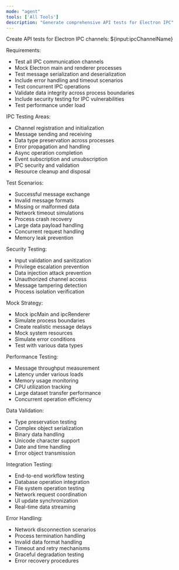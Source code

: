 ```yaml
---
mode: "agent"
tools: ['All Tools']
description: "Generate comprehensive API tests for Electron IPC"
---
```


Create API tests for Electron IPC channels: ${input:ipcChannelName}

Requirements:

- Test all IPC communication channels
- Mock Electron main and renderer processes
- Test message serialization and deserialization
- Include error handling and timeout scenarios
- Test concurrent IPC operations
- Validate data integrity across process boundaries
- Include security testing for IPC vulnerabilities
- Test performance under load

IPC Testing Areas:

- Channel registration and initialization
- Message sending and receiving
- Data type preservation across processes
- Error propagation and handling
- Async operation completion
- Event subscription and unsubscription
- IPC security and validation
- Resource cleanup and disposal

Test Scenarios:

- Successful message exchange
- Invalid message formats
- Missing or malformed data
- Network timeout simulations
- Process crash recovery
- Large data payload handling
- Concurrent request handling
- Memory leak prevention

Security Testing:

- Input validation and sanitization
- Privilege escalation prevention
- Data injection attack prevention
- Unauthorized channel access
- Message tampering detection
- Process isolation verification

Mock Strategy:

- Mock ipcMain and ipcRenderer
- Simulate process boundaries
- Create realistic message delays
- Mock system resources
- Simulate error conditions
- Test with various data types

Performance Testing:

- Message throughput measurement
- Latency under various loads
- Memory usage monitoring
- CPU utilization tracking
- Large dataset transfer performance
- Concurrent operation efficiency

Data Validation:

- Type preservation testing
- Complex object serialization
- Binary data handling
- Unicode character support
- Date and time handling
- Error object transmission

Integration Testing:

- End-to-end workflow testing
- Database operation integration
- File system operation testing
- Network request coordination
- UI update synchronization
- Real-time data streaming

Error Handling:

- Network disconnection scenarios
- Process termination handling
- Invalid data format handling
- Timeout and retry mechanisms
- Graceful degradation testing
- Error recovery procedures

